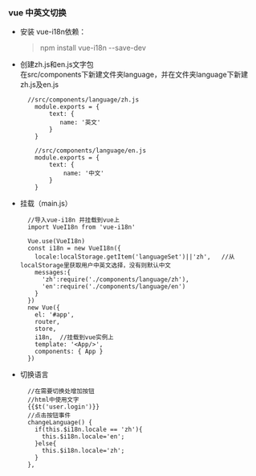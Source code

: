 ### vue 中英文切换  
* 安装 vue-i18n依赖：  
  > npm install vue-i18n --save-dev  
* 创建zh.js和en.js文字包  
  在src/components下新建文件夹language，并在文件夹language下新建zh.js及en.js  
  ```
    //src/components/language/zh.js
      module.exports = {
          text: {
             name: '英文'
          }
      }

      //src/components/language/en.js
      module.exports = {
          text: {
              name: '中文'
          }
      }
  ```

* 挂载（main.js）
  ```
    //导入vue-i18n 并挂载到vue上
    import VueI18n from 'vue-i18n'

    Vue.use(VueI18n)
    const i18n = new VueI18n({
      locale:localStorage.getItem('languageSet')||'zh',   //从localStorage里获取用户中英文选择，没有则默认中文
      messages:{
        'zh':require('./components/language/zh'),
        'en':require('./components/language/en')
      }
    })
    new Vue({
      el: '#app',
      router,
      store,
      i18n,  //挂载到vue实例上
      template: '<App/>',
      components: { App }
    })
  ```

* 切换语言
  ```
    //在需要切换处增加按钮
    //html中使用文字
    {{$t('user.login')}}
    //点击按钮事件
    changeLanguage() {
      if(this.$i18n.locale == 'zh'){
        this.$i18n.locale='en';
      }else{
        this.$i18n.locale='zh';
      }
    },
  ```
